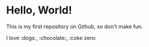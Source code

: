 Hello, World! 
============
This is my first repository on Github, so don't make fun.

I love :dogs:, :chocolate:, :coke zero:

